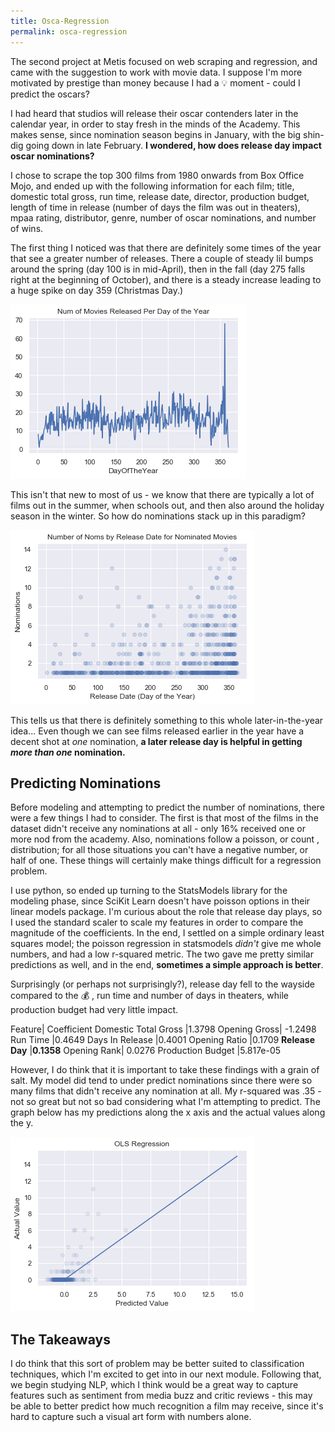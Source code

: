 ```yaml
---
title: Osca-Regression
permalink: osca-regression
---
```


The second project at Metis focused on web scraping and regression, and came with the suggestion to work with movie data. I suppose I'm more motivated by prestige than money because I had a :bulb: moment - could I predict the oscars? 

I had heard that studios will release their oscar contenders later in the calendar year, in order to stay fresh in the minds of the Academy. This makes sense, since nomination season begins in January, with the big shin-dig going down in late February. **I wondered, how does release day impact oscar nominations?**

I chose to scrape the top 300 films from 1980 onwards from Box Office Mojo, and ended up with the following information for each film; title, domestic total gross, run time, release date, director, production budget, length of time in release (number of days the film was out in theaters), mpaa rating, distributor, genre, number of oscar nominations, and number of wins. 

The first thing I noticed was that there are definitely some times of the year that see a greater number of releases. There a couple of steady lil bumps around the spring (day 100 is in mid-April), then in the fall (day 275 falls right at the beginning of October), and there is a steady increase leading to a huge spike on day 359 (Christmas Day.)

![releases per day](/images/oscar_nods/releases-doy.png)

This isn't that new to most of us - we know that there are typically a lot of films out in the summer, when schools out, and then also around the holiday season in the winter. So how do nominations stack up in this paradigm?

![nominations per release day](/images/oscar_nods/release-day-noms.png)

This tells us that there is definitely something to this whole later-in-the-year idea... Even though we can see films released earlier in the year have a decent shot at _one_ nomination, **a later release day is helpful in getting _more than one_ nomination.**

## Predicting Nominations

Before modeling and attempting to predict the number of nominations, there were a few things I had to consider. The first is that most of the films in the dataset didn't receive any nominations at all - only 16% received one or more nod from the academy. Also, nominations follow a poisson, or count , distribution; for all those situations you can't have a negative number, or half of one.  These things will certainly make things difficult for a regression problem. 

I use python, so ended up turning to the StatsModels library for the modeling phase, since SciKit Learn doesn't have poisson options in their linear models package. I'm curious about the role that release day plays, so I used the standard scaler to scale my features in order to compare the magnitude of the coefficients. In the end, I settled on a simple ordinary least squares model; the poisson regression in statsmodels _didn't_ give me whole numbers, and had a low r-squared metric. The two gave me pretty similar predictions as well, and in the end, **sometimes a simple approach is better**.

Surprisingly (or perhaps not surprisingly?), release day fell to the wayside compared to the :moneybag: , run time and number of days in theaters, while production budget had very little impact.

Feature| Coefficient
Domestic Total Gross |1.3798
Opening Gross| -1.2498
Run Time |0.4649
Days In Release |0.4001
Opening Ratio |0.1709
**Release Day** |**0.1358**
Opening Rank| 0.0276
Production Budget |5.817e-05

However, I do think that it is important to take these findings with a grain of salt. My model did tend to under predict nominations since there were so many films that didn't receive any nomination at all. My r-squared was .35 - not so great but not so bad considering what I'm attempting to predict. The graph below has my predictions along the x axis and the actual values along the y.

![preds vs actuals](/images/oscar_nods/ols.png)

## The Takeaways

I do think that this sort of problem may be better suited to classification techniques, which I'm excited to get into in our next module. Following that, we begin studying NLP, which I think would be a great way to capture features such as sentiment from media buzz and critic reviews - this may be able to better predict how much recognition a film may receive, since it's hard to capture such a visual art form with numbers alone.